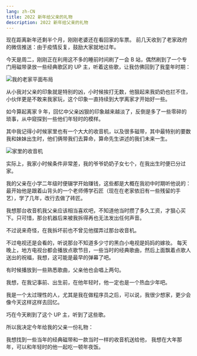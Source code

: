```yaml
---
lang: zh-CN
title: 2022 新年给父亲的礼物
description: 2022 新年给父亲的礼物
---
```


现在距离新年还剩半个月，刚刚老婆还在看回家的车票。
前几天收到了老家政府的微信推送：由于疫情反复，鼓励大家就地过年。

今天是周二，刚刚正在利用这不多的睡前时间刷了一会 B 站，偶然刷到了一个专门用磁带录放一些经典歌区的 UP 主，听着这些歌，让我仿佛回到了我童年时期：

![我的老家平面布局](TODO:补充)

从小我对父亲的印象就是特别的凶，小时候挨打无数，他狠起来我奶奶也拦不住，小伙伴更是不敢来我家玩，这个印象一直持续到大学离家才开始好一些。

如今算起离家 9 年，回忆中父亲凶狠的印象越来越淡了，反倒是多了一些零碎的琐事，从中窥探到一些他们年轻时的模样。

其中我记得小时候家里也有一个大大的收音机，以及很多磁带，其中最特别的要数我和妹妹出生时，他们俩带我们去算命，算命先生讲述的我们未来一生。

![家里的收音机](TODO:补充)

实际上，我家小时候条件非常差，我的爷爷奶奶子女七个，在我出生时便已分过家。

我的父亲在小学二年级时便辍学开始赚钱，这些都是大概在我初中时期听他说的：
最开始他是跟着山背头的一个老师傅学石匠（现在在老家依旧有一些残留的手艺），学了几年，改行去做了砖匠。

我想那台收音机我父亲应该相当喜欢吧，不知道他当时攒了多久工资，才狠心买下。只可惜，那台机器后来被我拆得再也无法发出任何声音。

不过说来奇怪，在我拆坏前也不曾见他摆弄过那台收音机。

不过电视还是会看的，听说那台不知道多少寸的黑白小电视是妈妈的嫁妆。
每天晚上，地方电视台都会播放点歌节目，一些当时的经典歌曲，然后上面飘着点歌人送出的祝福，我想，这可能是最早的弹幕了吧。

有时候播放到一些熟悉歌曲，父亲他也会唱上两句。

我想，在我记事前、出生前，在他年轻时，他一定也是一个热血少年吧。

我是一个太过理性的人，尤其是我在做程序员之后，可以说，我很少想家，更少会像今天这样这样去回忆。

巧在今天刷到了这个 UP 主，听到了这些歌。

所以我决定今年给我的父亲一份礼物：

我想找到一些当年的经典磁带和一款当时一样的收音机送给他，
我想在大年那年，可以和年轻时的他一起吃一顿年夜饭。
